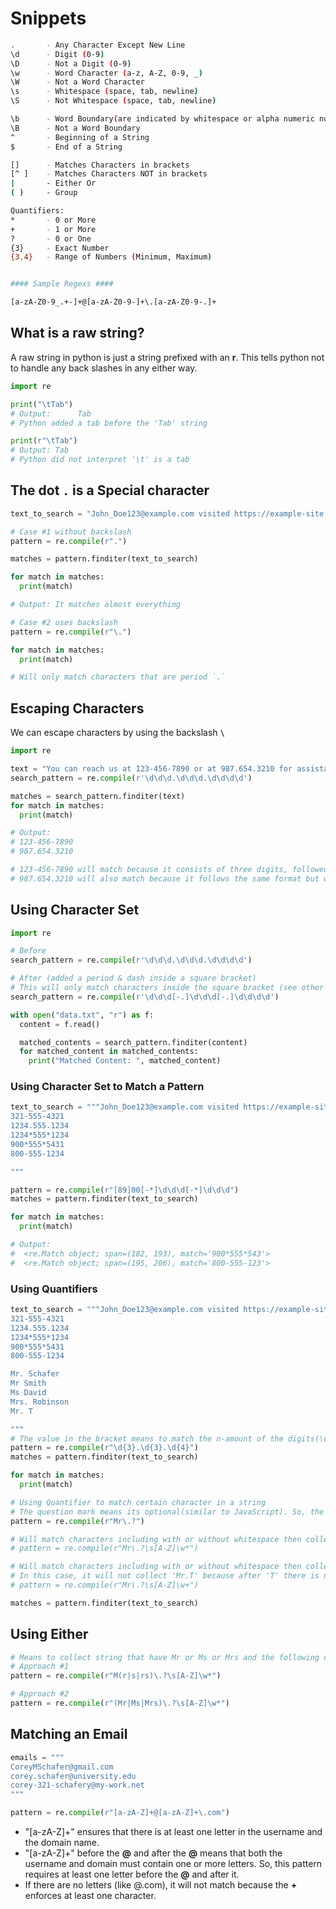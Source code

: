 # Snippets

```bash
.       - Any Character Except New Line
\d      - Digit (0-9)
\D      - Not a Digit (0-9)
\w      - Word Character (a-z, A-Z, 0-9, _)
\W      - Not a Word Character
\s      - Whitespace (space, tab, newline)
\S      - Not Whitespace (space, tab, newline)

\b      - Word Boundary(are indicated by whitespace or alpha numeric numbers)
\B      - Not a Word Boundary
^       - Beginning of a String
$       - End of a String

[]      - Matches Characters in brackets
[^ ]    - Matches Characters NOT in brackets
|       - Either Or
( )     - Group

Quantifiers:
*       - 0 or More
+       - 1 or More
?       - 0 or One
{3}     - Exact Number
{3,4}   - Range of Numbers (Minimum, Maximum)


#### Sample Regexs ####

[a-zA-Z0-9_.+-]+@[a-zA-Z0-9-]+\.[a-zA-Z0-9-.]+

```

## What is a raw string?

A raw string in python is just a string prefixed with an **r**. This tells python not to handle any back slashes in any either way.

```python
import re

print("\tTab")
# Output:      Tab
# Python added a tab before the 'Tab' string

print(r"\tTab")
# Output: Tab
# Python did not interpret '\t' is a tab

```

## The dot `.` is a Special character

```python
text_to_search = "John_Doe123@example.com visited https://example-site.com on 12/25/2024 at 4:30PM, and purchased 3 items worth $150.75 using the code ABC123!"

# Case #1 without backslash
pattern = re.compile(r".")

matches = pattern.finditer(text_to_search)

for match in matches:
  print(match)

# Output: It matches almost everything

# Case #2 uses backslash
pattern = re.compile(r"\.")

for match in matches:
  print(match)

# Will only match characters that are period `.`

```

## Escaping Characters

We can escape characters by using the backslash **`\`**

```python
import re

text = "You can reach us at 123-456-7890 or at 987.654.3210 for assistance."
search_pattern = re.compile(r'\d\d\d.\d\d\d.\d\d\d\d')

matches = search_pattern.finditer(text)
for match in matches:
  print(match)

# Output:
# 123-456-7890
# 987.654.3210

# 123-456-7890 will match because it consists of three digits, followed by a hyphen, three more digits, another hyphen, and four digits.
# 987.654.3210 will also match because it follows the same format but with periods as separators.

```

## Using Character Set

```python
import re

# Before
search_pattern = re.compile(r'\d\d\d.\d\d\d.\d\d\d\d')

# After (added a period & dash inside a square bracket)
# This will only match characters inside the square bracket (see other matches characters in our attached snippet above)
search_pattern = re.compile(r'\d\d\d[-.]\d\d\d[-.]\d\d\d\d')

with open("data.txt", "r") as f:
  content = f.read()

  matched_contents = search_pattern.finditer(content)
  for matched_content in matched_contents:
    print("Matched Content: ", matched_content)

```

### Using Character Set to Match a Pattern

```python
text_to_search = """John_Doe123@example.com visited https://example-site.com on 12/25/2024 at 4:30PM, and purchased 3 items worth $150.75 using the code ABC123!
321-555-4321
1234.555.1234
1234*555*1234
900*555*5431
800-555-1234

"""

pattern = re.compile(r"[89]00[-*]\d\d\d[-*]\d\d\d")
matches = pattern.finditer(text_to_search)

for match in matches:
  print(match)

# Output:
#  <re.Match object; span=(182, 193), match='900*555*543'>
#  <re.Match object; span=(195, 206), match='800-555-123'>

```

### Using Quantifiers

```python
text_to_search = """John_Doe123@example.com visited https://example-site.com on 12/25/2024 at 4:30PM, and purchased 3 items worth $150.75 using the code ABC123!
321-555-4321
1234.555.1234
1234*555*1234
900*555*5431
800-555-1234

Mr. Schafer
Mr Smith
Ms David
Mrs. Robinson
Mr. T

"""
# The value in the bracket means to match the n-amount of the digits(\d). So in this case, match 3 digits, 3 digits and 4 digits
pattern = re.compile(r"\d{3}.\d{3}.\d{4}")
matches = pattern.finditer(text_to_search)

for match in matches:
  print(match)

# Using Quantifier to match certain character in a string
# The question mark means its optional(similar to JavaScript). So, the pattern is the period(\.) is optional and will collect "Mr" with or without whitespace
pattern = re.compile(r"Mr\.?")

# Will match characters including with or without whitespace then collect the first character after the white space that should be capital and the rest
# pattern = re.compile(r"Mr\.?\s[A-Z]\w*")

# Will match characters including with or without whitespace then collect the first character after the white space that should be capital and should have 1 or more characters after the capital string
# In this case, it will not collect 'Mr.T' because after 'T' there is no characters
# pattern = re.compile(r"Mr\.?\s[A-Z]\w+")

matches = pattern.finditer(text_to_search)


```

## Using Either

```python
# Means to collect string that have Mr or Ms or Mrs and the following characters
# Approach #1
pattern = re.compile(r"M(r|s|rs)\.?\s[A-Z]\w*")

# Approach #2
pattern = re.compile(r"(Mr|Ms|Mrs)\.?\s[A-Z]\w*")

```

## Matching an Email

```python
emails = """
CoreyMSchafer@gmail.com
corey.schafer@university.edu
corey-321-schafery@my-work.net
"""

pattern = re.compile(r"[a-zA-Z]+@[a-zA-Z]+\.com")

```

- "[a-zA-Z]+" ensures that there is at least one letter in the username and the domain name.
- "[a-zA-Z]+" before the **@** and after the **@** means that both the username and domain must contain one or more letters. So, this pattern requires at least one letter before the **@** and after it.
- If there are no letters (like @.com), it will not match because the **+** enforces at least one character.

